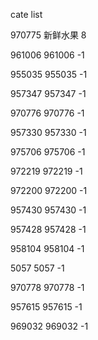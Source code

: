 cate list

970775 新鲜水果 8

961006 961006 -1

955035 955035 -1

957347 957347 -1

970776 970776 -1

957330 957330 -1

975706 975706 -1

972219 972219 -1

972200 972200 -1

957430 957430 -1

957428 957428 -1

958104 958104 -1

5057 5057 -1

970778 970778 -1

957615 957615 -1

969032 969032 -1

